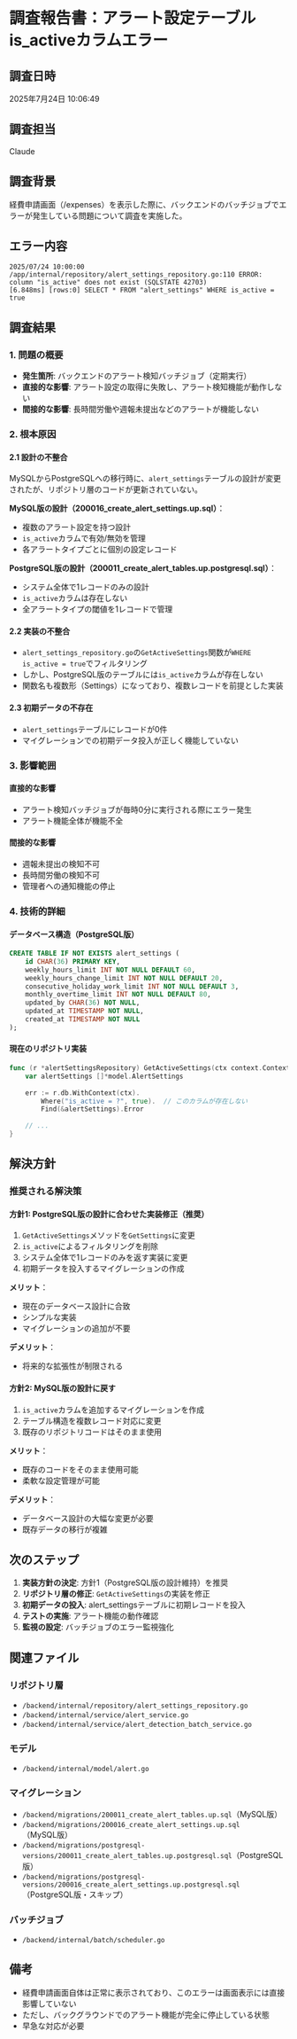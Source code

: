 # 調査報告書：アラート設定テーブル is_activeカラムエラー

## 調査日時
2025年7月24日 10:06:49

## 調査担当
Claude

## 調査背景
経費申請画面（/expenses）を表示した際に、バックエンドのバッチジョブでエラーが発生している問題について調査を実施した。

## エラー内容
```
2025/07/24 10:00:00 /app/internal/repository/alert_settings_repository.go:110 ERROR: column "is_active" does not exist (SQLSTATE 42703)
[6.848ms] [rows:0] SELECT * FROM "alert_settings" WHERE is_active = true
```

## 調査結果

### 1. 問題の概要
- **発生箇所**: バックエンドのアラート検知バッチジョブ（定期実行）
- **直接的な影響**: アラート設定の取得に失敗し、アラート検知機能が動作しない
- **間接的な影響**: 長時間労働や週報未提出などのアラートが機能しない

### 2. 根本原因

#### 2.1 設計の不整合
MySQLからPostgreSQLへの移行時に、`alert_settings`テーブルの設計が変更されたが、リポジトリ層のコードが更新されていない。

**MySQL版の設計（200016_create_alert_settings.up.sql）**：
- 複数のアラート設定を持つ設計
- `is_active`カラムで有効/無効を管理
- 各アラートタイプごとに個別の設定レコード

**PostgreSQL版の設計（200011_create_alert_tables.up.postgresql.sql）**：
- システム全体で1レコードのみの設計
- `is_active`カラムは存在しない
- 全アラートタイプの閾値を1レコードで管理

#### 2.2 実装の不整合
- `alert_settings_repository.go`の`GetActiveSettings`関数が`WHERE is_active = true`でフィルタリング
- しかし、PostgreSQL版のテーブルには`is_active`カラムが存在しない
- 関数名も複数形（Settings）になっており、複数レコードを前提とした実装

#### 2.3 初期データの不存在
- `alert_settings`テーブルにレコードが0件
- マイグレーションでの初期データ投入が正しく機能していない

### 3. 影響範囲

#### 直接的な影響
- アラート検知バッチジョブが毎時0分に実行される際にエラー発生
- アラート機能全体が機能不全

#### 間接的な影響
- 週報未提出の検知不可
- 長時間労働の検知不可
- 管理者への通知機能の停止

### 4. 技術的詳細

#### データベース構造（PostgreSQL版）
```sql
CREATE TABLE IF NOT EXISTS alert_settings (
    id CHAR(36) PRIMARY KEY,
    weekly_hours_limit INT NOT NULL DEFAULT 60,
    weekly_hours_change_limit INT NOT NULL DEFAULT 20,
    consecutive_holiday_work_limit INT NOT NULL DEFAULT 3,
    monthly_overtime_limit INT NOT NULL DEFAULT 80,
    updated_by CHAR(36) NOT NULL,
    updated_at TIMESTAMP NOT NULL,
    created_at TIMESTAMP NOT NULL
);
```

#### 現在のリポジトリ実装
```go
func (r *alertSettingsRepository) GetActiveSettings(ctx context.Context) ([]*model.AlertSettings, error) {
    var alertSettings []*model.AlertSettings
    
    err := r.db.WithContext(ctx).
        Where("is_active = ?", true).  // このカラムが存在しない
        Find(&alertSettings).Error
    
    // ...
}
```

## 解決方針

### 推奨される解決策

#### 方針1: PostgreSQL版の設計に合わせた実装修正（推奨）
1. `GetActiveSettings`メソッドを`GetSettings`に変更
2. `is_active`によるフィルタリングを削除
3. システム全体で1レコードのみを返す実装に変更
4. 初期データを投入するマイグレーションの作成

**メリット**：
- 現在のデータベース設計に合致
- シンプルな実装
- マイグレーションの追加が不要

**デメリット**：
- 将来的な拡張性が制限される

#### 方針2: MySQL版の設計に戻す
1. `is_active`カラムを追加するマイグレーションを作成
2. テーブル構造を複数レコード対応に変更
3. 既存のリポジトリコードはそのまま使用

**メリット**：
- 既存のコードをそのまま使用可能
- 柔軟な設定管理が可能

**デメリット**：
- データベース設計の大幅な変更が必要
- 既存データの移行が複雑

## 次のステップ

1. **実装方針の決定**: 方針1（PostgreSQL版の設計維持）を推奨
2. **リポジトリ層の修正**: `GetActiveSettings`の実装を修正
3. **初期データの投入**: alert_settingsテーブルに初期レコードを投入
4. **テストの実施**: アラート機能の動作確認
5. **監視の設定**: バッチジョブのエラー監視強化

## 関連ファイル

### リポジトリ層
- `/backend/internal/repository/alert_settings_repository.go`
- `/backend/internal/service/alert_service.go`
- `/backend/internal/service/alert_detection_batch_service.go`

### モデル
- `/backend/internal/model/alert.go`

### マイグレーション
- `/backend/migrations/200011_create_alert_tables.up.sql`（MySQL版）
- `/backend/migrations/200016_create_alert_settings.up.sql`（MySQL版）
- `/backend/migrations/postgresql-versions/200011_create_alert_tables.up.postgresql.sql`（PostgreSQL版）
- `/backend/migrations/postgresql-versions/200016_create_alert_settings.up.postgresql.sql`（PostgreSQL版・スキップ）

### バッチジョブ
- `/backend/internal/batch/scheduler.go`

## 備考

- 経費申請画面自体は正常に表示されており、このエラーは画面表示には直接影響していない
- ただし、バックグラウンドでのアラート機能が完全に停止している状態
- 早急な対応が必要